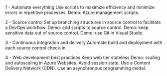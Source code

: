 1 - Automate everything
Use scripts to maximize efficiency and minimize errors in repetitive processes.
Demo: Azure management scripts.

2 - Source control
Set up branching structures in source control to facilitate a DevOps workflow.
Demo: add scripts to source control.
Demo: keep sensitive data out of source control.
Demo: use Git in Visual Studio.

3 - Continuous integration and delivery
Automate build and deployment with each source control check-in.

4 - Web development best practices
Keep web tier stateless
Demo: scaling and autoscaling in Azure Websites.
Avoid session state.
Use a Content Delivery Network (CDN).
Use an asynchronous programming model.